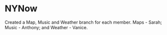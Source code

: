 # NYNow
Created a Map, Music and Weather branch for each member. 
Maps - Sarah; Music - Anthony; and Weather - Vanice. 
